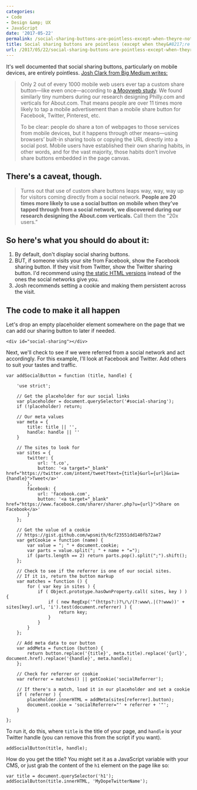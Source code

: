 ```yaml
---
categories:
- Code
- Design &amp; UX
- JavaScript
date: '2017-05-22'
permalink: /social-sharing-buttons-are-pointless-except-when-theyre-not/
title: Social sharing buttons are pointless (except when they&#8217;re not)
url: /2017/05/22/social-sharing-buttons-are-pointless-except-when-theyre-not
---
```


It's well documented that social sharing buttons, particularly on mobile devices, are entirely pointless. [Josh Clark from Big Medium writes:](https://bigmedium.com/ideas/no-mobile-share-buttons.html)

> Only 2 out of every 1000 mobile web users ever tap a custom share button—like even once—according to [a Moovweb study](http://moovweb.com/blog/anyone-use-social-sharing-buttons-mobile/). We found similarly tiny numbers during our research designing Philly.com and verticals for About.com. That means people are over 11 times more likely to tap a mobile advertisement than a mobile share button for Facebook, Twitter, Pinterest, etc.
>
> To be clear: people do share a ton of webpages to those services from mobile devices, but it happens through other means—using browsers’ built-in sharing tools or copying the URL directly into a social post. Mobile users have established their own sharing habits, in other words, and for the vast majority, those habits don’t involve share buttons embedded in the page canvas.

## There's a caveat, though.

> Turns out that use of custom share buttons leaps way, way, way up for visitors coming directly from a social network. **People are 20 times more likely to use a social button on mobile when they’ve tapped through from a social network, we discovered during our research designing the About.com verticals.** Call them the “20x users.”

## So here's what you should do about it:

1. By default, don't display social sharing buttons.
2. BUT, if someone visits your site from Facebook, show the Facebook sharing button. If they visit from Twitter, show the Twitter sharing button. I'd recommend using [the static HTML versions](https://github.com/cferdinandi/social-sharing/) instead of the ones the social networks give you.
3. Josh recommends setting a cookie and making them persistent across the visit.

## The code to make it all happen

Let's drop an empty placeholder element somewhere on the page that we can add our sharing button to later if needed.

```lang-markup
<div id="social-sharing"></div>
```

Next, we'll check to see if we were referred from a social network and act accordingly. For this example, I'll look at Facebook and Twitter. Add others to suit your tastes and traffic.

```lang-javascript
var addSocialButton = function (title, handle) {

	'use strict';

	// Get the placeholder for our social links
	var placeholder = document.querySelector('#social-sharing');
	if (!placeholder) return;

	// Our meta values
	var meta = {
		title: title || '',
		handle: handle || ''
	}

	// The sites to look for
	var sites = {
		twitter: {
			url: 't.co',
			button: '<a target="_blank" href="https://twitter.com/intent/tweet?text={title}&url={url}&via={handle}">Tweet</a>'
		},
		facebook: {
			url: 'facebook.com',
			button: '<a target="_blank" href="https://www.facebook.com/sharer/sharer.php?u={url}">Share on Facebook</a>'
		}
	};

	// Get the value of a cookie
	// https://gist.github.com/wpsmith/6cf23551dd140fb72ae7
	var getCookie = function (name) {
		var value = "; " + document.cookie;
		var parts = value.split("; " + name + "=");
		if (parts.length == 2) return parts.pop().split(";").shift();
	};

	// Check to see if the referrer is one of our social sites.
	// If it is, return the button markup
	var matches = function () {
		for ( var key in sites ) {
			if ( Object.prototype.hasOwnProperty.call( sites, key ) ) {
				if ( new RegExp('^(https?:)?\/\/(?:www\.|(?!www))' + sites[key].url, 'i').test(document.referrer) ) {
					return key;
				}
			}
		}
	};

	// Add meta data to our button
	var addMeta = function (button) {
		return button.replace('{title}', meta.title).replace('{url}', document.href).replace('{handle}', meta.handle);
	};

	// Check for referrer or cookie
	var referrer = matches() || getCookie('socialReferrer');

	// If there's a match, load it in our placeholder and set a cookie
	if ( referrer ) {
		placeholder.innerHTML = addMeta(sites[referrer].button);
		document.cookie = 'socialReferrer="' + referrer + '"';
	}

};
```

To run it, do this, where `title` is the title of your page, and `handle` is your Twitter handle (you can remove this from the script if you want).

```lang-javascript
addSocialButton(title, handle);
```

How do you get the title? You might set it as a JavaScript variable with your CMS, or just grab the content of the `h1` element on the page like so:

```lang-javascript
var title = document.querySelector('h1');
addSocialButton(title.innerHTML, 'MyDopeTwitterName');
```